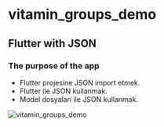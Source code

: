# vitamin_groups_demo

## Flutter with JSON

### The purpose of the app

- Flutter projesine JSON import etmek.
- Flutter ile JSON kullanmak.
- Model dosyalari ile JSON kullanmak. 


![vitamin_groups_demo](https://user-images.githubusercontent.com/121096106/213186032-c28c3159-dcc0-4b9a-a2f7-0f168f7bea1f.png)
